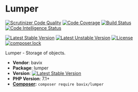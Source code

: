 # Lumper

[![Scrutinizer Code Quality](https://scrutinizer-ci.com/g/bavix/lumper/badges/quality-score.png?b=master)](https://scrutinizer-ci.com/g/bavix/lumper/?branch=master)
[![Code Coverage](https://scrutinizer-ci.com/g/bavix/lumper/badges/coverage.png?b=master)](https://scrutinizer-ci.com/g/bavix/lumper/?branch=master)
[![Build Status](https://scrutinizer-ci.com/g/bavix/lumper/badges/build.png?b=master)](https://scrutinizer-ci.com/g/bavix/lumper/build-status/master)
[![Code Intelligence Status](https://scrutinizer-ci.com/g/bavix/lumper/badges/code-intelligence.svg?b=master)](https://scrutinizer-ci.com/code-intelligence)

[![Latest Stable Version](https://poser.pugx.org/bavix/lumper/v/stable)](https://packagist.org/packages/bavix/lumper)
[![Latest Unstable Version](https://poser.pugx.org/bavix/lumper/v/unstable)](https://packagist.org/packages/bavix/lumper)
[![License](https://poser.pugx.org/bavix/lumper/license)](https://packagist.org/packages/bavix/lumper)
[![composer.lock](https://poser.pugx.org/bavix/lumper/composerlock)](https://packagist.org/packages/bavix/lumper)

Lumper - Storage of objects.

* **Vendor**: bavix
* **Package**: lumper
* **Version**: [![Latest Stable Version](https://poser.pugx.org/bavix/lumper/v/stable)](https://packagist.org/packages/bavix/lumper)
* **PHP Version**: 7.1+ 
* **[Composer](https://getcomposer.org/):** `composer require bavix/lumper`
